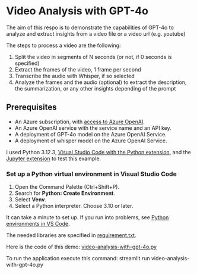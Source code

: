 # Video Analysis with GPT-4o

The aim of this respo is to demonstrate the capabilities of GPT-4o to analyze and extract insights from a video file or a video url (e.g. youtube)

The steps to process a video are the following:
1. Split the video in segments of N seconds (or not, if 0 seconds is specified)
2. Extract the frames of the video, 1 frame per second
3. Transcribe the audio with Whisper, if so selected
4. Analyze the frames and the audio (optional) to extract the description, the summarization, or any other insights depending of the prompt

## Prerequisites
+ An Azure subscription, with [access to Azure OpenAI](https://aka.ms/oai/access).
+ An Azure OpenAI service with the service name and an API key.
+ A deployment of GPT-4o model on the Azure OpenAI Service.
+ A deployment of whisper model on the Azure OpenAI Service.

I used Python 3.12.3, [Visual Studio Code with the Python extension](https://code.visualstudio.com/docs/python/python-tutorial), and the [Jupyter extension](https://marketplace.visualstudio.com/items?itemName=ms-toolsai.jupyter) to test this example.

### Set up a Python virtual environment in Visual Studio Code

1. Open the Command Palette (Ctrl+Shift+P).
1. Search for **Python: Create Environment**.
1. Select **Venv**.
1. Select a Python interpreter. Choose 3.10 or later.

It can take a minute to set up. If you run into problems, see [Python environments in VS Code](https://code.visualstudio.com/docs/python/environments).


The needed libraries are specified in [requirement.txt](requirements.txt).

Here is the code of this demo: [video-analysis-with-gpt-4o.py](video-analysis-with-gpt-4o.py)

To run the application execute this command: streamlit run video-analysis-with-gpt-4o.py